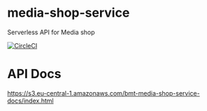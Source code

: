 # media-shop-service
Serverless API for Media shop

[![CircleCI](https://circleci.com/gh/BestMood-Tech/media-shop-service.svg?style=svg)](https://circleci.com/gh/BestMood-Tech/media-shop-service)

# API Docs
https://s3.eu-central-1.amazonaws.com/bmt-media-shop-service-docs/index.html
